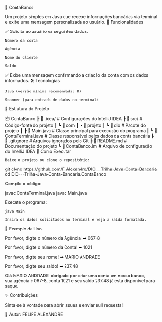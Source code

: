 🚀 ContaBanco

Um projeto simples em Java que recebe informações bancárias via terminal e exibe uma mensagem personalizada ao usuário.
📌 Funcionalidades

✅ Solicita ao usuário os seguintes dados:

    Número da conta

    Agência

    Nome do cliente

    Saldo

✅ Exibe uma mensagem confirmando a criação da conta com os dados informados.
🛠️ Tecnologias

    Java (versão mínima recomendada: 8)

    Scanner (para entrada de dados no terminal)

📂 Estrutura do Projeto

📦 ContaBanco
 ┣ 📂 .idea/               # Configurações do IntelliJ IDEA
 ┣ 📂 src/                 # Código-fonte do projeto
 ┃ ┗ 📂 com
 ┃   ┗ 📂 projeto
 ┃      ┗ 📂 dio           # Pacote do projeto
 ┃         ┣ 📜 Main.java  # Classe principal para execução do programa
 ┃         ┗ 📜 ContaTerminal.java # Classe responsável pelos dados da conta bancária
 ┣ 📜 .gitignore           # Arquivos ignorados pelo Git
 ┣ 📜 README.md            # Documentação do projeto
 ┗ 📜 ContaBanco.iml       # Arquivo de configuração do IntelliJ IDEA
🚀 Como Executar

    Baixe o projeto ou clone o repositório:

git clone https://github.com/F-Alexandre/DIO---Trilha-Java-Conta-Bancaria
cd DIO---Trilha-Java-Conta-Bancaria/ContaBanco

Compile o código:

javac ContaTerminal.java
javac Main.java

Execute o programa:

    java Main

    Insira os dados solicitados no terminal e veja a saída formatada.

📌 Exemplo de Uso

Por favor, digite o número da Agência!
➡ 067-8  

Por favor, digite o número da Conta!
➡ 1021  

Por favor, digite seu nome!
➡ MARIO ANDRADE  

Por favor, digite seu saldo!
➡ 237.48  

Olá MARIO ANDRADE, obrigado por criar uma conta em nosso banco,  
sua agência é 067-8, conta 1021 e seu saldo 237.48 já está disponível para saque.

✨ Contribuições

Sinta-se à vontade para abrir issues e enviar pull requests!

📌 Autor: FELIPE ALEXANDRE
